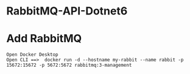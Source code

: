 # RabbitMQ-API-Dotnet6


# Add RabbitMQ

	Open Docker Desktop
	Open CLI ==>  docker run -d --hostname my-rabbit --name rabbit -p 15672:15672 -p 5672:5672 rabbitmq:3-management
